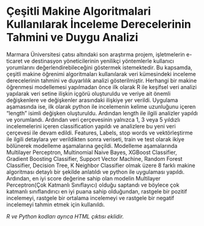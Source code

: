 # Çeşitli Makine Algoritmalari Kullanılarak İnceleme Derecelerinin Tahmini ve Duygu Analizi

Marmara Üniversitesi çatısı altındaki son araştırma projem, işletmelerin e-ticaret ve destinasyon yöneticilerinin yenilikçi yöntemlerle kullanıcı yorumlarını değerlendirebileceğini göstermek istemektedir. Bu kapsamda, çeşitli makine öğrenimi algoritmaları kullanılarak veri kümesindeki inceleme derecelerinin tahmini ve duyarlılık analizi gösterilmiştir. Herhangi bir makine öğrenmesi modellemesi yapılmadan önce ilk olarak R ile keşifsel veri analizi yapılarak veri setine ilişkin içgörü oluşturuldu ve veriye ait önemli değişkenlere ve değişkenler arasındaki ilişkiye yer verildi. Uygulama aşamasında ise, ilk olarak python ile incelemenin kelime uzunluğunu içeren “length” isimli değişken oluşturuldu. Ardından length ile ilgili analizler yapıldı ve yorumlandı. Ardından veri çerçevesinin yalnızca 1, 3 veya 5 yıldızlı incelemelerini içeren classification yapıldı ve analizlere bu yeni veri çerçevesi ile devam edildi. Features, Labels, stop words ve vektörleştirme ile ilgili detaylara yer verildikten sonra veriseti, train ve test olarak ikiye bölünerek modelleme aşamalarına geçildi. Modelleme aşamalarında Multilayer Perceptron, Multinomial Naive Bayes, XGBoost Classifier, Gradient Boosting Classifier, Support Vector Machine, Random Forest Classifier, Decision Tree, K Neighbor Classifier olmak üzere 8 farklı makine algoritması detaylı bir şekilde anlatıldı ve python ile uygulaması yapıldı. Ardından, en iyi score değerine sahip olan modelin Multilayer Perceptron(Çok Katmanlı Sınıflayıcı) olduğu saptandı ve böylece çok katmanlı sınıflandırıcı en iyi puana sahip olduğundan, rastgele bir pozitif incelemeyi, rastgele bir ortalama incelemeyi ve rastgele bir negatif incelemeyi tahmin etmek için kullanıldı.  

*R ve Python kodları ayrıca HTML çıktısı eklidir.*
